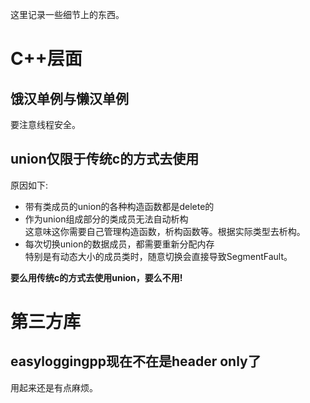 这里记录一些细节上的东西。


# C++层面

## 饿汉单例与懒汉单例

要注意线程安全。

## union仅限于传统c的方式去使用
原因如下:
* 带有类成员的union的各种构造函数都是delete的  
* 作为union组成部分的类成员无法自动析构   
    这意味这你需要自己管理构造函数，析构函数等。根据实际类型去析构。
* 每次切换union的数据成员，都需要重新分配内存  
    特别是有动态大小的成员类时，随意切换会直接导致SegmentFault。  

**要么用传统c的方式去使用union，要么不用!**

# 第三方库

## easyloggingpp现在不在是header only了

用起来还是有点麻烦。